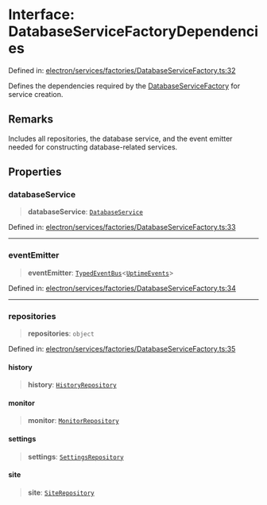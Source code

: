 # Interface: DatabaseServiceFactoryDependencies

Defined in: [electron/services/factories/DatabaseServiceFactory.ts:32](https://github.com/Nick2bad4u/Uptime-Watcher/blob/8a1973382d5fe14c52996ecda381894eb7ecd4a6/electron/services/factories/DatabaseServiceFactory.ts#L32)

Defines the dependencies required by the [DatabaseServiceFactory](../classes/DatabaseServiceFactory.md) for service creation.

## Remarks

Includes all repositories, the database service, and the event emitter needed for constructing database-related services.

## Properties

### databaseService

> **databaseService**: [`DatabaseService`](../../../database/DatabaseService/classes/DatabaseService.md)

Defined in: [electron/services/factories/DatabaseServiceFactory.ts:33](https://github.com/Nick2bad4u/Uptime-Watcher/blob/8a1973382d5fe14c52996ecda381894eb7ecd4a6/electron/services/factories/DatabaseServiceFactory.ts#L33)

***

### eventEmitter

> **eventEmitter**: [`TypedEventBus`](../../../../events/TypedEventBus/classes/TypedEventBus.md)\<[`UptimeEvents`](../../../../events/eventTypes/interfaces/UptimeEvents.md)\>

Defined in: [electron/services/factories/DatabaseServiceFactory.ts:34](https://github.com/Nick2bad4u/Uptime-Watcher/blob/8a1973382d5fe14c52996ecda381894eb7ecd4a6/electron/services/factories/DatabaseServiceFactory.ts#L34)

***

### repositories

> **repositories**: `object`

Defined in: [electron/services/factories/DatabaseServiceFactory.ts:35](https://github.com/Nick2bad4u/Uptime-Watcher/blob/8a1973382d5fe14c52996ecda381894eb7ecd4a6/electron/services/factories/DatabaseServiceFactory.ts#L35)

#### history

> **history**: [`HistoryRepository`](../../../database/HistoryRepository/classes/HistoryRepository.md)

#### monitor

> **monitor**: [`MonitorRepository`](../../../database/MonitorRepository/classes/MonitorRepository.md)

#### settings

> **settings**: [`SettingsRepository`](../../../database/SettingsRepository/classes/SettingsRepository.md)

#### site

> **site**: [`SiteRepository`](../../../database/SiteRepository/classes/SiteRepository.md)
